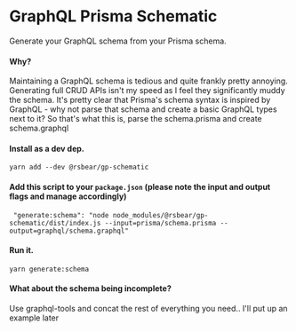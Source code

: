 # GraphQL Prisma Schematic
Generate your GraphQL schema from your Prisma schema.

#### Why?
Maintaining a GraphQL schema is tedious and quite frankly pretty annoying. Generating full CRUD APIs isn't 
my speed as I feel they significantly muddy the schema. It's pretty clear that Prisma's schema syntax is 
inspired by GraphQL - why not parse that schema and create a basic GraphQL types next to it? So that's what this is, parse
the schema.prisma and create schema.graphql

#### Install as a dev dep.
```
yarn add --dev @rsbear/gp-schematic
```

#### Add this script to your `package.json` (please note the input and output flags and manage accordingly)
```
 "generate:schema": "node node_modules/@rsbear/gp-schematic/dist/index.js --input=prisma/schema.prisma --output=graphql/schema.graphql"
```

#### Run it.
```
yarn generate:schema
```

#### What about the schema being incomplete?
Use graphql-tools and concat the rest of everything you need.. I'll put up an example later


